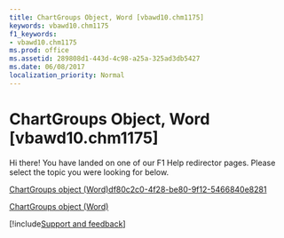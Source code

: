 ```yaml
---
title: ChartGroups Object, Word [vbawd10.chm1175]
keywords: vbawd10.chm1175
f1_keywords:
- vbawd10.chm1175
ms.prod: office
ms.assetid: 289808d1-443d-4c98-a25a-325ad3db5427
ms.date: 06/08/2017
localization_priority: Normal
---
```



# ChartGroups Object, Word [vbawd10.chm1175]

Hi there! You have landed on one of our F1 Help redirector pages. Please select the topic you were looking for below.

[ChartGroups object (Word)df80c2c0-4f28-be80-9f12-5466840e8281](https://msdn.microsoft.com/library/df80c2c0-4f28-be80-9f12-5466840e8281%28Office.15%29.aspx)

[ChartGroups object (Word)](https://msdn.microsoft.com/library/37136fbd-8740-c817-9666-993bc5d4c847%28Office.15%29.aspx)

[!include[Support and feedback](~/includes/feedback-boilerplate.md)]